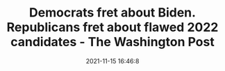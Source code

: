 ---
"title": "Democrats fret about Biden. Republicans fret about flawed 2022 candidates - The Washington Post"
"date": "2021-11-15 16:46:8"
"feed_name": "GOOGLENEWSDRILLING"
"feed_website": "https://news.google.com/search?q=drilling%2Bincident&hl=en-US&gl=US&ceid=US:en"
"feed_rss": "https://news.google.com/rss/search?q=drilling%2Bincident&hl=en-US&gl=US&ceid=US:en"
"link": "https://www.washingtonpost.com/politics/2021/11/15/democrats-fret-about-biden-republicans-fret-about-flawed-2022-candidates/"
"source": "{'href': 'https://www.washingtonpost.com', 'title': 'The Washington Post'}"
"file": "_posts/2021-1-1-ce02763ad6c2caa0a3af4e3517858499f82b1442.md"
"accident": "0"
"drilling": "0"
"dead": "0"
"injured": "0"
"arrested": "0"
"place": "unknown place"
"where": "unknown site"
"causes": "unknown"
"place_uri": "unknown place"
---